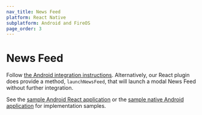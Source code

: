 ```yaml
---
nav_title: News Feed
platform: React Native
subplatform: Android and FireOS
page_order: 3
---
```

# News Feed

Follow [the Android integration instructions][1]. Alternatively, our React plugin does provide a method, `launchNewsFeed`, that will launch a modal News Feed without further integration.

See the [sample Android React application][2] or the [sample native Android application][3] for implementation samples.

[1]: {{site.baseurl}}/developer_guide/platform_integration_guides/android/news_feed/#news-feed
[2]: https://github.com/Appboy/appboy-react-sdk/tree/master/AppboyProject
[3]: https://github.com/Appboy/appboy-android-sdk/tree/master/droidboy
